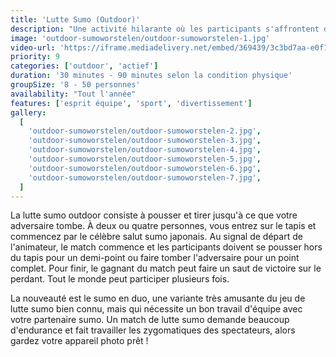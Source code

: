 ```yaml
---
title: 'Lutte Sumo (Outdoor)'
description: "Une activité hilarante où les participants s'affrontent dans des costumes de sumo gonflables simples et doubles."
image: 'outdoor-sumoworstelen/outdoor-sumoworstelen-1.jpg'
video-url: 'https://iframe.mediadelivery.net/embed/369439/3c3bd7aa-e0f1-4bbf-a9b9-992b8b2afc01'
priority: 9
categories: ['outdoor', 'actief']
duration: '30 minutes - 90 minutes selon la condition physique'
groupSize: '8 - 50 personnes'
availability: "Tout l'année"
features: ['esprit équipe', 'sport', 'divertissement']
gallery:
  [
    'outdoor-sumoworstelen/outdoor-sumoworstelen-2.jpg',
    'outdoor-sumoworstelen/outdoor-sumoworstelen-3.jpg',
    'outdoor-sumoworstelen/outdoor-sumoworstelen-4.jpg',
    'outdoor-sumoworstelen/outdoor-sumoworstelen-5.jpg',
    'outdoor-sumoworstelen/outdoor-sumoworstelen-6.jpg',
    'outdoor-sumoworstelen/outdoor-sumoworstelen-7.jpg',
  ]
---
```


La lutte sumo outdoor consiste à pousser et tirer jusqu'à ce que votre adversaire tombe. À deux ou quatre personnes, vous entrez sur le tapis et commencez par le célèbre salut sumo japonais. Au signal de départ de l'animateur, le match commence et les participants doivent se pousser hors du tapis pour un demi-point ou faire tomber l'adversaire pour un point complet. Pour finir, le gagnant du match peut faire un saut de victoire sur le perdant. Tout le monde peut participer plusieurs fois.

La nouveauté est le sumo en duo, une variante très amusante du jeu de lutte sumo bien connu, mais qui nécessite un bon travail d'équipe avec votre partenaire sumo.
Un match de lutte sumo demande beaucoup d'endurance et fait travailler les zygomatiques des spectateurs, alors gardez votre appareil photo prêt !
